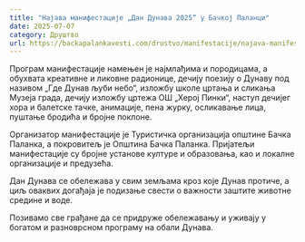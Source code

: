 ```yaml
---
title: "Најава манифестације „Дан Дунава 2025“ у Бачкој Паланци"
date: 2025-07-07
category: Друштво
url: https://backapalankavesti.com/drustvo/manifestacije/najava-manifestacije-dan-dunava-2025-u-backoj-palanci/
---
```


Програм манифестације намењен је најмлађима и породицама, а обухвата креативне и ликовне радионице, дечију поезију о Дунаву под називом „Где Дунав љуби небо“, изложбу школе цртања и сликања Музеја града, дечију изложбу цртежа ОШ „Херој Пинки“, наступ дечијег хора и балетске тачке, анимације, пена журку, осликавање лица, пуштање бродића и бројне поклоне.

Организатор манифестације је Туристичка организација општине Бачка Паланка, а покровитељ је Општина Бачка Паланка. Пријатељи манифестације су бројне установе културе и образовања, као и локалне организације и предузећа.

Дан Дунава се обележава у свим земљама кроз које Дунав протиче, а циљ оваквих догађаја је подизање свести о важности заштите животне средине и воде.

Позивамо све грађане да се придруже обележавању и уживају у богатом и разноврсном програму на обали Дунава.
